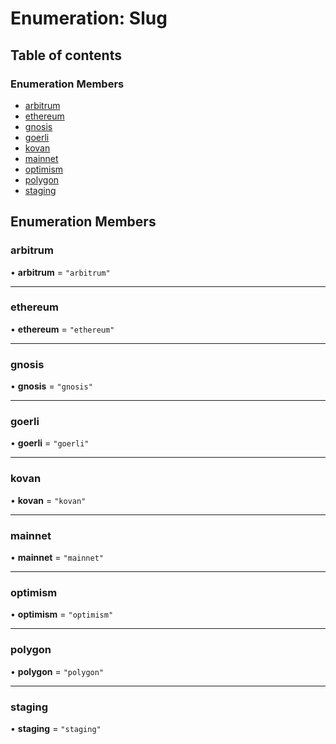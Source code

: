 # Enumeration: Slug

## Table of contents

### Enumeration Members

- [arbitrum](Slug.md#arbitrum)
- [ethereum](Slug.md#ethereum)
- [gnosis](Slug.md#gnosis)
- [goerli](Slug.md#goerli)
- [kovan](Slug.md#kovan)
- [mainnet](Slug.md#mainnet)
- [optimism](Slug.md#optimism)
- [polygon](Slug.md#polygon)
- [staging](Slug.md#staging)

## Enumeration Members

### <a id="arbitrum" name="arbitrum"></a> arbitrum

• **arbitrum** = ``"arbitrum"``

___

### <a id="ethereum" name="ethereum"></a> ethereum

• **ethereum** = ``"ethereum"``

___

### <a id="gnosis" name="gnosis"></a> gnosis

• **gnosis** = ``"gnosis"``

___

### <a id="goerli" name="goerli"></a> goerli

• **goerli** = ``"goerli"``

___

### <a id="kovan" name="kovan"></a> kovan

• **kovan** = ``"kovan"``

___

### <a id="mainnet" name="mainnet"></a> mainnet

• **mainnet** = ``"mainnet"``

___

### <a id="optimism" name="optimism"></a> optimism

• **optimism** = ``"optimism"``

___

### <a id="polygon" name="polygon"></a> polygon

• **polygon** = ``"polygon"``

___

### <a id="staging" name="staging"></a> staging

• **staging** = ``"staging"``
